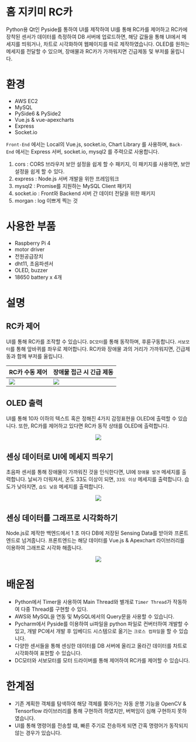 # 홈 지키미 RC카
Python용 Qt인 Pyside를 통하여 UI를 제작하여 UI를 통해 RC카를 제어하고 RC카에 장착된 센서가 데이터를 측정하여 DB 서버에 업로드하면, 해당 값들을 통해 UI에서 메세지를 띄워거나, 차트로 시각화하여 웹페이지를 따로 제작하였습니다. OLED를 원하는 메세지를 전달할 수 있으며, 장애물과 RC카가 가까워지면 긴급제동 및 부저를 울립니다. 

# 환경
* AWS EC2
* MySQL
* PySide6 & PySide2
* Vue.js & vue-apexcharts
* Express
* Socket.io

`Front-End` 에서는 Local의 Vue.js, socket.io, Chart Library 를 사용하며,
`Back-End` 에서는 Express 서버, socket.io, mysql2 를 주력으로 사용합니다.

1. cors : CORS 브라우저 보안 설정을 쉽게 할 수 패키지, 이 패키지를 사용하면, 보안 설정을 쉽게 할 수 있다.
2. express : Node.js 서버 개발을 위한 프레임워크
3. mysql2 : Promise를 지원하는 MySQL Client 패키지
4. socket.io : Front와 Backend 서버 간 데이터 전달을 위한 패키지
5. morgan : log 이쁘게 찍는 것

# 사용한 부품
* Raspberry Pi 4
* motor driver
* 전원공급장치
* dht11, 초음파센서
* OLED, buzzer
* 18650 battery x 4개

# 설명
## RC카 제어
UI를 통해 RC카를 조작할 수 있습니다. `DC모터`를 통해 동작하며, 후륜구동합니다. `서보모터`를 통해 앞바퀴를 좌우로 제어합니다. RC카와 장애물 과의 거리가 가까워지면, 긴급제동과 함께 부저를 울립니다.

|RC카 수동 제어|장애물 접근 시 긴급 제동|
|-|-|
|<img src="https://user-images.githubusercontent.com/99601412/172049682-d1341211-7ff8-4d26-8bf2-152f94088ef8.gif">|<img src="https://user-images.githubusercontent.com/99601412/172049433-85016c8f-2d01-40a1-89ee-4ab5b1d03d4c.gif">|
## OLED 출력
UI를 통해 10자 이하의 텍스트 혹은 정해진 4가지 감정표현을 OLED에 출력할 수 있습니다. 또한, RC카를 제어하고 있다면 RC카 동작 상태를 OLED에 출력합니다.

<p align="center"><img src="https://user-images.githubusercontent.com/99601412/172049261-fae07bd9-cfb9-4651-8958-4bb7862ac5fa.gif"></p>

## 센싱 데이터로 UI에 메세지 띄우기
초음파 센서를 통해 장애물이 가까워진 것을 인식한다면, UI에 `장애물 발견` 메세지를 출력합니다.
날씨가 더워져서, 온도 33도 이상이 되면, `33도 이상` 메세지를 출력합니다.
습도가 낮아지면, `습도 낮음` 메세지를 출력합니다.

<p align="center"><img src="https://user-images.githubusercontent.com/99601412/172048724-cf6548f5-9267-4556-ada1-cd208146df11.gif"></p>

## 센싱 데이터를 그래프로 시각화하기
Node.js로 제작한 백엔드에서 1 초 마다 DB에 저장된 Sensing Data를 받아와 프론트엔드로 넘겨줍니다. 프론트엔드는 해당 데이터를 Vue.js & Apexchart 라이브러리를 이용하여 그래프로 시각화 해줍니다.

<p align="center"><img src="https://user-images.githubusercontent.com/99601412/172048272-b0323ef1-e4ce-4ec4-89ef-eff0df2b10a0.gif"></p>

# 배운점
* Python에서 Timer을 사용하여 Main Thread와 별개로 `Timer Thread`가 작동하여 다중 Thread를 구현할 수 있다.
* AWS와 MySQL을 연동 및 MySQL에서의 Query문을 사용할 수 있습니다.
* Pycharm에서 Pyside를 이용하여 ui파일을 python 파일로 컨버터하여 개발할 수 있고, 개발 PC에서 개발 후 임베디드 시스템으로 옮기는 `크로스 컴파일`을 할 수 있습니다.
* 다양한 센서들을 통해 센싱한 데이터를 DB 서버에 올리고 올라간 데이터를 차트로 시각화하여 표현할 수 있습니다.
* DC모터와 서보모터를 모터 드라이버를 통해 제어하여 RC카를 제어할 수 있습니다.
# 한계점
* 기존 계획한 객체를 탐색하여 해당 객체를 쫒아가는 자동 운행 기능을 OpenCV & Tensorflow 라이브러리를 통해 구현하려 하였지만, 버벅임이 심해 구현하지 못하였습니다.
* UI를 통해 명령어를 전송할 떄, 빠른 주기로 전송하게 되면 간혹 명령어가 동작되지 않는 경우가 있습니다.
